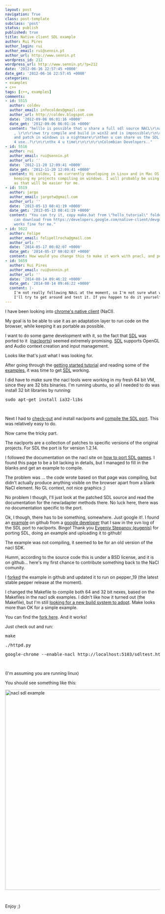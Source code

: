 ```yaml
---
layout: post
navigation: True
class: post-template
subclass: 'post'
status: publish
published: true
title: Native client SDL example
author: Rui Pires
author_login: rui
author_email: rui@sennin.pt
author_url: http://www.sennin.pt
wordpress_id: 212
wordpress_url: http://www.sennin.pt/?p=212
date: '2012-06-16 22:57:45 +0000'
date_gmt: '2012-06-16 22:57:45 +0000'
categories:
- examples
- c++
tags: [c++, examples]
comments:
- id: 5515
  author: coldev
  author_email: infocoldev@gmail.com
  author_url: http://coldev.blogspot.com
  date: '2012-09-06 06:01:16 +0000'
  date_gmt: '2012-09-06 06:01:16 +0000'
  content: "helllo is possible that u share a full sdl source NACL\r\nand includes
    , \r\n\r\nwe try compile and build in win32 and is impossible\r\n\r\nbuild environment
    and patch in windows is a nightmare\r\nthen u can share us the SDL armed .. ready
    4 use..?\r\n\r\nthx 4 u time\r\n\r\n\r\nColombian Developers.."
- id: 5516
  author: rui
  author_email: rui@sennin.pt
  author_url: ''
  date: '2012-11-20 12:09:41 +0000'
  date_gmt: '2012-11-20 12:09:41 +0000'
  content: Hi coldev, I am currently developing in Linux and in Mac OS X. I plan on
    keeping my projects compiling on windows. I will probably be using mingw (http://www.mingw.org/)
    as that will be easier for me.
- id: 5519
  author: jargo
  author_email: jargotw@gmail.com
  author_url: ''
  date: '2013-05-13 08:41:19 +0000'
  date_gmt: '2013-05-13 08:41:19 +0000'
  content: "You can try it, copy make.bat from \"hello_tutorial\" folder and run make.\r\n\r\n(\"hell_tutorial\"
    can download from https://developers.google.com/native-client/devguide/hello_tutorial.zip)\r\n\r\nIt
    works fine for me."
- id: 5622
  author: Felipe
  author_email: felipellrocha@gmail.com
  author_url: ''
  date: '2014-05-17 00:02:07 +0000'
  date_gmt: '2014-05-17 00:02:07 +0000'
  content: How would you change this to make it work with pnacl, and pepper 34?
- id: 5659
  author: Rui Pires
  author_email: rui@sennin.pt
  author_url: ''
  date: '2014-08-14 09:46:22 +0000'
  date_gmt: '2014-08-14 09:46:22 +0000'
  content: |-
    I'm not really following NAcL at the moment, so I'm not sure what would need to be adapted to make it up to date.
    I'll try to get around and test it. If you happen to do it yourself, or find out what needs to be done, please let me know.
---
```

<p>I have been looking into <a href="https://developers.google.com/native-client/">chrome's native client</a>&nbsp;(NaCl).</p>
<p>My goal is to be able to use it as an adaptation layer to run code on the browser, while keeping it as portable as possible.</p>
<p>I want to do some game development with it, so the fact that <a href="http://www.libsdl.org/">SDL</a> was ported to it &nbsp;(<a href="http://code.google.com/p/naclports/">naclports</a>) seemed extremely promising. <a href="http://www.libsdl.org/">SDL</a> supports OpenGL and Audio context creation and input management.</p>
<p>Looks like that's just what I was looking for.</p>
<p>After going through the <a href="https://developers.google.com/native-client/devguide/tutorial">getting started tutorial</a> and reading some of the <a href="https://developers.google.com/native-client/sdk/examples">examples</a>, it was time to get <a href="http://www.libsdl.org/">SDL</a> working.</p>
<p>I did have to make sure the nacl tools were working in my fresh 64 bit VM, since they are 32 bits binaries. I'm running ubuntu, so all I needed to do was install 32 bit libraries by running:</p>
<pre>sudo apt-get install ia32-libs</pre><br />
<p>Next I had to <a href="http://code.google.com/p/naclports/wiki/HowTo_Checkout">check-out</a> and install naclports and <a href="http://code.google.com/p/naclports/wiki/InstallingSDL">compile the SDL port</a>. This was relatively easy to do.</p>
<p>Now came the tricky part.</p>
<p>The naclports are a collection of patches to specific versions of the original projects. For SDL the port is for version 1.2.14.</p>
<p>I followed the documentation on the nacl site on <a href="https://developers.google.com/native-client/community/porting/SDLgames">how to port SDL games</a>.&nbsp;I found this page to be a bit lacking in details, but I managed to fill in the blanks and get an example to compile.</p>
<p>The problem was ... the code wrote based on that page was compiling, but didn't actually produce anything visible on the browser apart from a blank NaCl element. No GL context, not nice graphics ;)</p>
<p>No problem I though, I'll just look at the patched SDL source and read the documentation for the new/adapter methods there. No luck here, there was no documentation specific to the port.</p>
<p>Ok, I though, there has to be something, somewhere. Just google it!. I found an <a href="https://github.com/eugenis/sdltest">example</a>&nbsp;on github from a <a href="https://github.com/eugenis">google developer</a> that I saw in the svn log of the SDL port to naclports. Bingo! Thank you <a href="https://github.com/eugenis">Evgeniy Stepanov (eugenis)</a> for porting SDL, doing an example and uploading it to github!</p>
<p>The example was not compiling, it seemed to be for an old version of the nacl SDK.</p>
<p>Humm, according to the source code this is under a BSD license, and it is on github... here's my first chance to contribute something back to the NaCl comunity.</p>
<p>I <a href="https://github.com/ruipires/sdltest">forked</a> the example in github and updated it to run on pepper_19 (the latest stable pepper release at the moment).</p>
<p>I changed the Makefile to compile both 64 and 32 bit nexes, based on the Makefiles in the nacl sdk examples. I didn't like how it turned out (the Makefile), but I'm still <a title="Battle of the build systems" href="http://www.sennin.pt/2012/05/29/battle-of-the-build-systems/">looking for a new build system to adopt</a>. Make looks more than OK for a simple example.</p>
<p>You can find the <a href="https://github.com/ruipires/sdltest">fork here</a>. And it works!</p>
<p>Just check out and run:</p>
<pre>make</pre>
<pre>./httpd.py</pre>
<pre>google-chrome --enable-nacl http://localhost:5103/sdltest.html</pre><br />
<p>(I'm assuming you are running linux)</p>
<p>You should see something like this:</p>
<p><img title="nacl sdl example" src="{{ site.baseurl }}/assets/2012/nacl-sdl-example.png" alt="nacl sdl example" width="799" height="652" /></p> <p>&nbsp;</p>
<p>Enjoy ;)</p>
<p>&nbsp;</p>
